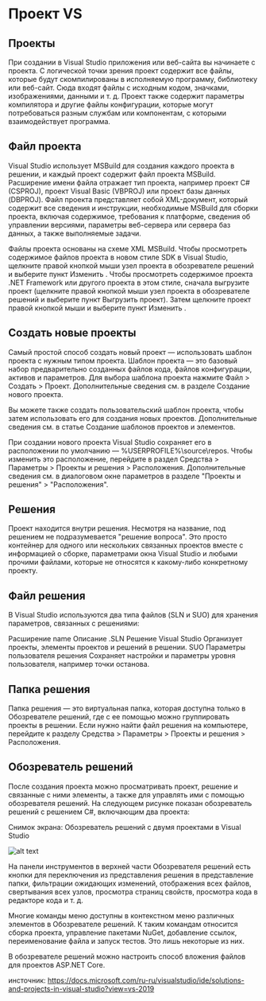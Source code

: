 # Проект VS

## Проекты

При создании в Visual Studio приложения или веб-сайта вы начинаете с проекта.
С логической точки зрения проект содержит все файлы,
которые будут скомпилированы в исполняемую программу,
библиотеку или веб-сайт. Сюда входят файлы с исходным кодом, значками, изображениями, данными и т. д.
Проект также содержит параметры компилятора и другие файлы конфигурации, которые могут потребоваться разным службам или компонентам,
с которыми взаимодействует программа.

## Файл проекта

Visual Studio использует MSBuild для создания каждого проекта в решении, и каждый проект содержит файл проекта MSBuild.
Расширение имени файла отражает тип проекта, например проект C# (CSPROJ), проект Visual Basic (VBPROJ) или проект базы данных (DBPROJ).
Файл проекта представляет собой XML-документ, который содержит все сведения и инструкции,
необходимые MSBuild для сборки проекта, включая содержимое, требования к платформе, сведения об управлении версиями,
параметры веб-сервера или сервера баз данных, а также выполняемые задачи.

Файлы проекта основаны на схеме XML MSBuild.
Чтобы просмотреть содержимое файлов проекта в новом стиле SDK в Visual Studio,
щелкните правой кнопкой мыши узел проекта в обозревателе решений и выберите пункт Изменить <projectname>.
Чтобы просмотреть содержимое проекта .NET Framework или другого проекта в этом стиле,
сначала выгрузите проект (щелкните правой кнопкой мыши узел проекта в обозревателе решений и выберите пункт Выгрузить проект).
Затем щелкните проект правой кнопкой мыши и выберите пункт Изменить <projectname> .

## Создать новые проекты

Самый простой способ создать новый проект — использовать шаблон проекта с нужным типом проекта.
Шаблон проекта — это базовый набор предварительно созданных файлов кода, файлов конфигурации, активов и параметров.
Для выбора шаблона проекта нажмите Файл > Создать > Проект. Дополнительные сведения см. в разделе Создание нового проекта.

Вы можете также создать пользовательский шаблон проекта, чтобы затем использовать его для создания новых проектов.
Дополнительные сведения см. в статье Создание шаблонов проектов и элементов.

При создании нового проекта Visual Studio сохраняет его в расположении по умолчанию — %USERPROFILE%\source\repos.
Чтобы изменить это расположение, перейдите в раздел Средства > Параметры > Проекты и решения > Расположения.
Дополнительные сведения см. в диалоговом окне параметров в разделе "Проекты и решения" > "Расположения".

## Решения

Проект находится внутри решения. Несмотря на название, под решением не подразумевается "решение вопроса".
Это просто контейнер для одного или нескольких связанных проектов вместе с информацией о сборке,
параметрами окна Visual Studio и любыми прочими файлами, которые не относятся к какому-либо конкретному проекту.

## Файл решения

В Visual Studio используются два типа файлов (SLN и SUO) для хранения параметров, связанных с решениями:

Расширение	             name	                                 Описание
.SLN	                   Решение Visual Studio	               Организует проекты, элементы проектов и решений в решении.
SUO	                     Параметры пользователя решения	       Сохраняет настройки и параметры уровня пользователя, например точки останова.

## Папка решения

Папка решения — это виртуальная папка, которая доступна только в Обозревателе решений,
где с ее помощью можно группировать проекты в решении. Если нужно найти файл решения на компьютере,
перейдите к разделу Средства > Параметры > Проекты и решения > Расположения.

## Обозреватель решений

После создания проекта можно просматривать проект, решение и связанные с ними элементы, а также для управлять ими с помощью обозревателя решений.
На следующем рисунке показан обозреватель решений с решением C#, включающим два проекта:

Снимок экрана: Обозреватель решений с двумя проектами в Visual Studio

![alt text](https://docs.microsoft.com/ru-ru/visualstudio/ide/media/solution-explorer.png?view=vs-2019)

На панели инструментов в верхней части Обозревателя решений есть кнопки для переключения из представления решения в представление папки,
фильтрации ожидающих изменений, отображения всех файлов, свертывания всех узлов, просмотра страниц свойств, просмотра кода в редакторе кода и т. д.

Многие команды меню доступны в контекстном меню различных элементов в Обозревателе решений.
К таким командам относится сборка проекта, управление пакетами NuGet, добавление ссылок, переименование файла и запуск тестов.
Это лишь некоторые из них.

В обозревателе решений можно настроить способ вложения файлов для проектов ASP.NET Core.

инсточник: https://docs.microsoft.com/ru-ru/visualstudio/ide/solutions-and-projects-in-visual-studio?view=vs-2019
